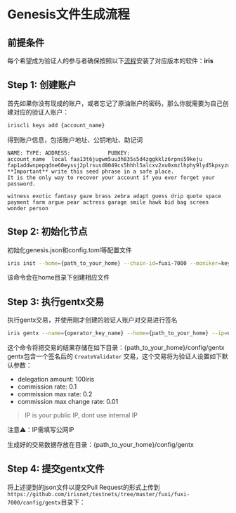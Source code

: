 # Genesis文件生成流程

## 前提条件

每个希望成为验证人的参与者确保按照以下[流程](https://github.com/irisnet/irishub/blob/release0.9/docs/zh/get-started/Install-the-Software.md)安装了对应版本的软件：**iris**


## Step 1: 创建账户  


首先如果你没有现成的账户，或者忘记了原油账户的密码，那么你就需要为自己创建对应的验证人账户：
```bash
iriscli keys add {account_name}
```
得到账户信息，包括账户地址、公钥地址、助记词
```
NAME: TYPE: ADDRESS:            PUBKEY:
account_name  local faa13t6jugwm5uu3h835s5d4zggkklz6rpns59keju  fap1addwnpepqdne60eyssj2plrsusd8049cs5hhhl5alcxv2xu0xmzlhphy9lyd5kpsyzu
**Important** write this seed phrase in a safe place.
It is the only way to recover your account if you ever forget your password.

witness exotic fantasy gaze brass zebra adapt guess drip quote space payment farm argue pear actress garage smile hawk bid bag screen wonder person
```

## Step 2: 初始化节点 

初始化genesis.json和config.toml等配置文件
```bash
iris init --home={path_to_your_home} --chain-id=fuxi-7000 --moniker=key-name
```
该命令会在home目录下创建相应文件

## Step 3: 执行gentx交易

执行gentx交易，并使用刚才创建的验证人账户对交易进行签名
```bash
iris gentx --name={operator_key_name} --home={path_to_your_home} --ip=node-ip
```
这个命令将把交易的结果存储在如下目录：{path_to_your_home}/config/gentx
gentx包含一个签名后的 `CreateValidator` 交易，这个交易将为验证人设置如下默认参数： 
*	delegation amount:           100iris
*	commission rate:             0.1
*	commission max rate:         0.2
*	commission max change rate:  0.01

> IP is your public IP, dont use internal IP

注意⚠️：IP需填写公网IP

生成好的交易数据存放在目录：{path_to_your_home}/config/gentx

## Step 4: 提交gentx文件

将上述提到的json文件以提交Pull Request的形式上传到`https://github.com/irisnet/testnets/tree/master/fuxi/fuxi-7000/config/gentx`目录下：





